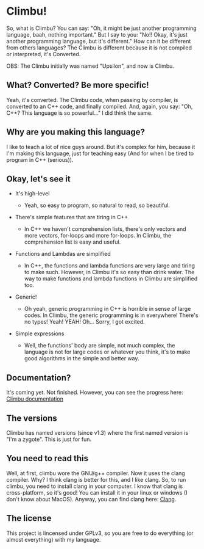 Climbu!
=
So, what is Climbu? You can say: "Oh, it might be just another programming language, baah, nothing important." But I say to you: "No!! Okay, it's just another programming language, but it's different." How can it be different from others languages? The Climbu is different because it is not compiled or interpreted, it's Converted.

OBS: The Climbu initially was named "Upsilon", and now is Climbu.

## What? Converted? Be more specific!
Yeah, it's converted. The Climbu code, when passing by compiler, is converted to an C++ code, and finally compiled. And, again, you say: "Oh, C++? This language is so powerful..." I did think the same.

## Why are you making this language?
I like to teach a lot of nice guys around. But it's complex for him, because it I'm making this language, just for teaching easy (And for when I be tired to program in C++ (serious)).

## Okay, let's see it
- It's high-level
  + Yeah, so easy to program, so natural to read, so beautiful.

- There's simple features that are tiring in C++
  + In C++ we haven't comprehension lists, there's only vectors and more vectors, for-loops and more for-loops. In Climbu, the comprehension list is easy and useful.

- Functions and Lambdas are simplified
  + In C++, the functions and lambda functions are very large and tiring to make such. However, in Climbu it's so easy than drink water. The way to make functions and lambda functions in Climbu are simplified too.

- Generic!
  + Oh yeah, generic programming in C++ is horrible in sense of large codes. In Climbu, the generic programming is in everywhere! There's no types! Yeah! YEAH! Oh... Sorry, I got excited.

- Simple expressions
  + Well, the functions' body are simple, not much complex, the language is not for large codes or whatever you think, it's to make good algorithms in the simple and better way.

## Documentation?
It's coming yet. Not finished. However, you can see the progress here: [Climbu documentation](http://climbu.readthedocs.org/en/latest/)

## The versions
Climbu has named versions (since v1.3) where the first named version is "I'm a zygote". This is just for fun.

## You need to read this
Well, at first, climbu wore the GNU/g++ compiler. Now it uses the clang compiler. Why? I think clang is better for this, and I like clang. So, to run climbu, you need to install clang in your computer. I know that clang is cross-platform, so it's good! You can install it in your linux or windows (I don't know about MacOS). Anyway, you can find clang here: [Clang](http://clang.llvm.org).

## The license
This project is lincensed under GPLv3, so you are free to do everything (or almost everything) with my language.
